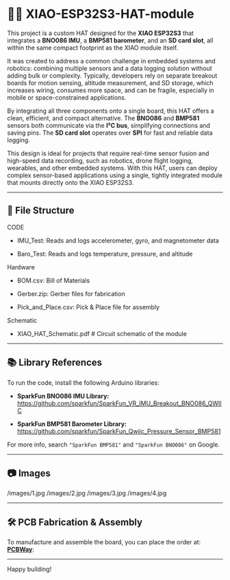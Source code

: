 # 🧠📡 XIAO-ESP32S3-HAT-module
This project is a custom HAT designed for the **XIAO ESP32S3** that integrates a **BNO086 IMU**, a **BMP581 barometer**, and an **SD card slot**, all within the same compact footprint as the XIAO module itself. 

It was created to address a common challenge in embedded systems and robotics: combining multiple sensors and a data logging solution without adding bulk or complexity. Typically, developers rely on separate breakout boards for motion sensing, altitude measurement, and SD storage, which increases wiring, consumes more space, and can be fragile, especially in mobile or space-constrained applications.

By integrating all three components onto a single board, this HAT offers a clean, efficient, and compact alternative. The **BNO086** and **BMP581** sensors both communicate via the **I²C bus**, simplifying connections and saving pins. The **SD card slot** operates over **SPI** for fast and reliable data logging.

This design is ideal for projects that require real-time sensor fusion and high-speed data recording, such as robotics, drone flight logging, wearables, and other embedded systems. With this HAT, users can deploy complex sensor-based applications using a single, tightly integrated module that mounts directly onto the XIAO ESP32S3.

---

## 📁 File Structure
CODE

  - IMU_Test: Reads and logs accelerometer, gyro, and magnetometer data
  
  - Baro_Test: Reads and logs temperature, pressure, and altitude
  
Hardware

  - BOM.csv: Bill of Materials
  
  - Gerber.zip: Gerber files for fabrication
  
  - Pick_and_Place.csv: Pick & Place file for assembly
  
Schematic

  - XIAO_HAT_Schematic.pdf # Circuit schematic of the module

---

## 📚 Library References

To run the code, install the following Arduino libraries:

- **SparkFun BNO086 IMU Library:**  
  https://github.com/sparkfun/SparkFun_VR_IMU_Breakout_BNO086_QWIIC

- **SparkFun BMP581 Barometer Library:**  
  https://github.com/sparkfun/SparkFun_Qwiic_Pressure_Sensor_BMP581

For more info, search `"SparkFun BMP581"` and `"SparkFun BNO086"` on Google.

---

## 📷 Images

/images/1.jpg
/images/2.jpg
/images/3.jpg
/images/4.jpg

---

## 🛠️ PCB Fabrication & Assembly

To manufacture and assemble the board, you can place the order at: [**PCBWay**](https://www.pcbway.com/project/shareproject/ESP32_HAT_IMU_Baro_SD_card_module_d01a1b4e.html):


---

Happy building!
